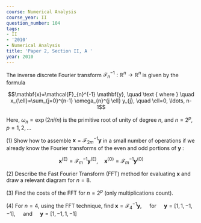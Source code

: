 ```yaml
---
course: Numerical Analysis
course_year: II
question_number: 104
tags:
- II
- '2010'
- Numerical Analysis
title: 'Paper 2, Section II, A '
year: 2010
---
```




The inverse discrete Fourier transform $\mathcal{F}_{n}^{-1}: \mathbb{R}^{n} \rightarrow \mathbb{R}^{n}$ is given by the formula

$$\mathbf{x}=\mathcal{F}_{n}^{-1} \mathbf{y}, \quad \text { where } \quad x_{\ell}=\sum_{j=0}^{n-1} \omega_{n}^{j \ell} y_{j}, \quad \ell=0, \ldots, n-1$$

Here, $\omega_{n}=\exp (2 \pi i / n)$ is the primitive root of unity of degree $n$, and $n=2^{p}, p=1,2, \ldots$

(1) Show how to assemble $\mathbf{x}=\mathcal{F}_{2 m}^{-1} \mathbf{y}$ in a small number of operations if we already know the Fourier transforms of the even and odd portions of $\mathbf{y}$ :

$$\mathbf{x}^{(\mathrm{E})}=\mathcal{F}_{m}^{-1} \mathbf{y}^{(\mathrm{E})}, \quad \mathbf{x}^{(\mathrm{O})}=\mathcal{F}_{m}^{-1} \mathbf{y}^{(\mathrm{O})}$$

(2) Describe the Fast Fourier Transform (FFT) method for evaluating $\mathbf{x}$ and draw a relevant diagram for $n=8$.

(3) Find the costs of the FFT for $n=2^{p}$ (only multiplications count).

(4) For $n=4$, using the FFT technique, find $\mathbf{x}=\mathcal{F}_{4}^{-1} \mathbf{y}, \quad$ for $\quad \mathbf{y}=[1,1,-1,-1], \quad$ and $\quad \mathbf{y}=[1,-1,1,-1]$